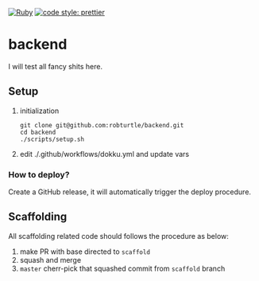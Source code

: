 [![Ruby](https://github.com/robturtle/backend/workflows/Ruby/badge.svg)](https://github.com/robturtle/backend/actions?query=workflow%3ARuby)
[![code style: prettier](https://img.shields.io/badge/code_style-prettier-ff69b4.svg?style=flat-square)](https://github.com/prettier/prettier)

# backend

I will test all fancy shits here.

## Setup

1. initialization
   ```
   git clone git@github.com:robturtle/backend.git
   cd backend
   ./scripts/setup.sh
   ```
2. edit ./.github/workflows/dokku.yml and update vars

### How to deploy?

Create a GitHub release, it will automatically trigger the deploy procedure.

## Scaffolding

All scaffolding related code should follows the procedure as below:

1. make PR with base directed to `scaffold`
2. squash and merge
3. `master` cherr-pick that squashed commit from `scaffold` branch
